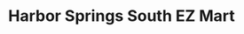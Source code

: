 ---
title: "Harbor Springs South EZ Mart"
url: /harbor-springs/harbor-springs-south-ez-mart/
shop: Lebensmittel
---